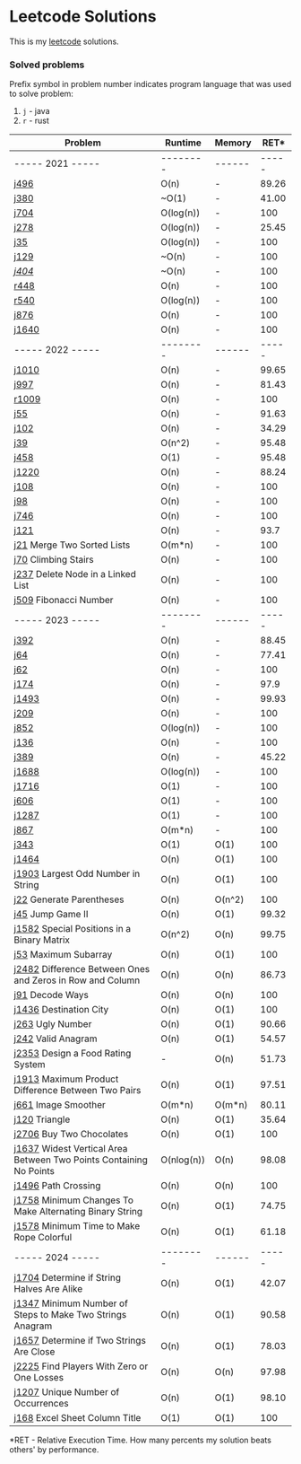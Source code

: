 # Leetcode Solutions

This is my [leetcode](https://leetcode.com/Vanderkast/) solutions.

### Solved problems

Prefix symbol in problem number indicates program language that was used to solve problem:

1. `j` - java
2. `r` - rust

| Problem                                                                                                                                                            | Runtime    | Memory | RET*  |
|--------------------------------------------------------------------------------------------------------------------------------------------------------------------|------------|--------|-------|
| ----- 2021 -----                                                                                                                                                   | --------   | ------ | ----- |
| [j496](https://leetcode.com/problems/next-greater-element-i/)                                                                                                      | O(n)       | -      | 89.26 |
| [j380](https://leetcode.com/problems/insert-delete-getrandom-o1/)                                                                                                  | ~O(1)      | -      | 41.00 |
| [j704](https://leetcode.com/problems/binary-search/)                                                                                                               | O(log(n))  | -      | 100   |
| [j278](https://leetcode.com/problems/first-bad-version/)                                                                                                           | O(log(n))  | -      | 25.45 |
| [j35](https://leetcode.com/problems/search-insert-position/)                                                                                                       | O(log(n))  | -      | 100   |
| [j129](https://leetcode.com/problems/sum-root-to-leaf-numbers/)                                                                                                    | ~O(n)      | -      | 100   |
| *[j404](https://leetcode.com/problems/sum-of-left-leaves/)*                                                                                                        | ~O(n)      | -      | 100   |
| [r448](https://leetcode.com/problems/find-all-numbers-disappeared-in-an-array/)                                                                                    | O(n)       | -      | 100   |
| [r540](https://leetcode.com/problems/single-element-in-a-sorted-array/)                                                                                            | O(log(n))  | -      | 100   |
| [j876](https://leetcode.com/problems/middle-of-the-linked-list/)                                                                                                   | O(n)       | -      | 100   |
| [j1640](https://leetcode.com/problems/check-array-formation-through-concatenation/)                                                                                | O(n)       | -      | 100   |
| ----- 2022 -----                                                                                                                                                   | --------   | ------ | ----- |
| [j1010](https://leetcode.com/problems/pairs-of-songs-with-total-durations-divisible-by-60/)                                                                        | O(n)       | -      | 99.65 |
| [j997](https://leetcode.com/problems/find-the-town-judge/)                                                                                                         | O(n)       | -      | 81.43 |
| [r1009](https://leetcode.com/problems/complement-of-base-10-integer/)                                                                                              | O(n)       | -      | 100   |
| [j55](https://leetcode.com/problems/jump-game/)                                                                                                                    | O(n)       | -      | 91.63 |
| [j102](https://leetcode.com/problems/binary-tree-level-order-traversal/)                                                                                           | O(n)       | -      | 34.29 |
| [j39](https://leetcode.com/problems/combination-sum/)                                                                                                              | O(n^2)     | -      | 95.48 |
| [j458](https://leetcode.com/problems/poor-pigs/)                                                                                                                   | O(1)       | -      | 95.48 |
| [j1220](https://leetcode.com/problems/count-vowels-permutation/)                                                                                                   | O(n)       | -      | 88.24 |
| [j108](https://leetcode.com/problems/convert-sorted-array-to-binary-search-tree/)                                                                                  | O(n)       | -      | 100   |
| [j98](https://leetcode.com/problems/validate-binary-search-tree/)                                                                                                  | O(n)       | -      | 100   |
| [j746](https://leetcode.com/problems/min-cost-climbing-stairs/)                                                                                                    | O(n)       | -      | 100   |
| [j121](https://leetcode.com/problems/best-time-to-buy-and-sell-stock/)                                                                                             | O(n)       | -      | 93.7  |
| [j21](https://leetcode.com/problems/merge-two-sorted-lists/) Merge Two Sorted Lists                                                                                | O(m*n)     | -      | 100   |
| [j70](https://leetcode.com/problems/climbing-stairs/) Climbing Stairs                                                                                              | O(n)       | -      | 100   |
| [j237](hhttps://leetcode.com/problems/delete-node-in-a-linked-list/) Delete Node in a Linked List                                                                  | O(n)       | -      | 100   |
| [j509](https://leetcode.com/problems/fibonacci-number/) Fibonacci Number                                                                                           | O(n)       | -      | 100   |
| ----- 2023 -----                                                                                                                                                   | --------   | ------ | ----- |
| [j392](https://leetcode.com/problems/is-subsequence/)                                                                                                              | O(n)       | -      | 88.45 |
| [j64](https://leetcode.com/problems/minimum-path-sum/)                                                                                                             | O(n)       | -      | 77.41 |
| [j62](https://leetcode.com/problems/unique-paths/)                                                                                                                 | O(n)       | -      | 100   |
| [j174](https://leetcode.com/problems/dungeon-game/)                                                                                                                | O(n)       | -      | 97.9  |
| [j1493](https://leetcode.com/problems/longest-subarray-of-1s-after-deleting-one-element/)                                                                          | O(n)       | -      | 99.93 |
| [j209](https://leetcode.com/problems/minimum-size-subarray-sum/)                                                                                                   | O(n)       | -      | 100   |
| [j852](https://leetcode.com/problems/peak-index-in-a-mountain-array/)                                                                                              | O(log(n))  | -      | 100   |
| [j136](https://leetcode.com/problems/single-number/)                                                                                                               | O(n)       | -      | 100   |
| [j389](https://leetcode.com/problems/find-the-difference/)                                                                                                         | O(n)       | -      | 45.22 |
| [j1688](https://leetcode.com/problems/count-of-matches-in-tournament/)                                                                                             | O(log(n))  | -      | 100   |
| [j1716](https://leetcode.com/problems/calculate-money-in-leetcode-bank)                                                                                            | O(1)       | -      | 100   |
| [j606](https://leetcode.com/problems/construct-string-from-binary-tree/)                                                                                           | O(1)       | -      | 100   |
| [j1287](https://leetcode.com/problems/element-appearing-more-than-25-in-sorted-array/)                                                                             | O(1)       | -      | 100   |
| [j867](https://leetcode.com/problems/transpose-matrix/)                                                                                                            | O(m*n)     | -      | 100   |
| [j343](https://leetcode.com/problems/integer-break/)                                                                                                               | O(1)       | O(1)   | 100   |
| [j1464](https://leetcode.com/problems/maximum-product-of-two-elements-in-an-array/)                                                                                | O(n)       | O(1)   | 100   |
| [j1903](https://leetcode.com/problems/largest-odd-number-in-string/) Largest Odd Number in String                                                                  | O(n)       | O(1)   | 100   |
| [j22](https://leetcode.com/problems/generate-parentheses/) Generate Parentheses                                                                                    | O(n)       | O(n^2) | 100   |
| [j45](https://leetcode.com/problems/jump-game-ii/) Jump Game II                                                                                                    | O(n)       | O(1)   | 99.32 |
| [j1582](https://leetcode.com/problems/jump-game-ii/) Special Positions in a Binary Matrix                                                                          | O(n^2)     | O(n)   | 99.75 |
| [j53](https://leetcode.com/problems/maximum-subarray/) Maximum Subarray                                                                                            | O(n)       | O(1)   | 100   |
| [j2482](https://leetcode.com/problems/difference-between-ones-and-zeros-in-row-and-column/) Difference Between Ones and Zeros in Row and Column                    | O(n)       | O(n)   | 86.73 |
| [j91](https://leetcode.com/problems/decode-ways/) Decode Ways                                                                                                      | O(n)       | O(n)   | 100   |
| [j1436](https://leetcode.com/problems/destination-city/) Destination City                                                                                          | O(n)       | O(1)   | 100   |
| [j263](https://leetcode.com/problems/ugly-number/) Ugly Number                                                                                                     | O(n)       | O(1)   | 90.66 |
| [j242](https://leetcode.com/problems/valid-anagram/) Valid Anagram                                                                                                 | O(n)       | O(1)   | 54.57 |
| [j2353](https://leetcode.com/problems/design-a-food-rating-system/) Design a Food Rating System                                                                    | -          | O(n)   | 51.73 |
| [j1913](https://leetcode.com/problems/maximum-product-difference-between-two-pairs/) Maximum Product Difference Between Two Pairs                                  | O(n)       | O(1)   | 97.51 |
| [j661](https://leetcode.com/problems/image-smoother/) Image Smoother                                                                                               | O(m*n)     | O(m*n) | 80.11 |
| [j120](https://leetcode.com/problems/triangle/) Triangle                                                                                                           | O(n)       | O(1)   | 35.64 |
| [j2706](https://leetcode.com/problems/buy-two-chocolates/) Buy Two Chocolates                                                                                      | O(n)       | O(1)   | 100   |
| [j1637](https://leetcode.com/problems/widest-vertical-area-between-two-points-containing-no-points/) Widest Vertical Area Between Two Points Containing No Points  | O(nlog(n)) | O(n)   | 98.08 |
| [j1496](https://leetcode.com/problems/path-crossing/) Path Crossing                                                                                                | O(n)       | O(n)   | 100   |
| [j1758](https://leetcode.com/problems/minimum-changes-to-make-alternating-binary-string/) Minimum Changes To Make Alternating Binary String                        | O(n)       | O(1)   | 74.75 |
| [j1578](https://leetcode.com/problems/minimum-time-to-make-rope-colorful/) Minimum Time to Make Rope Colorful                                                      | O(n)       | O(1)   | 61.18 |
| ----- 2024 -----                                                                                                                                                   | --------   | ------ | ----- |
| [j1704](https://leetcode.com/problems/determine-if-string-halves-are-alike/) Determine if String Halves Are Alike                                                  | O(n)       | O(1)   | 42.07 |
| [j1347](https://leetcode.com/problems/minimum-number-of-steps-to-make-two-strings-anagram/) Minimum Number of Steps to Make Two Strings Anagram                    | O(n)       | O(1)   | 90.58 |
| [j1657](https://leetcode.com/problems/determine-if-two-strings-are-close/) Determine if Two Strings Are Close                                                      | O(n)       | O(1)   | 78.03 |
| [j2225](https://leetcode.com/problems/find-players-with-zero-or-one-losses/) Find Players With Zero or One Losses                                                  | O(n)       | O(n)   | 97.98 |
| [j1207](https://leetcode.com/problems/unique-number-of-occurrences/) Unique Number of Occurrences                                                                  | O(n)       | O(1)   | 98.10 |
| [j168](https://leetcode.com/problems/excel-sheet-column-title/) Excel Sheet Column Title                                                                           | O(1)       | O(1)   | 100   |

*RET - Relative Execution Time. How many percents my solution beats others' by performance.

